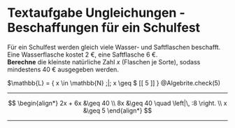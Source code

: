 <!--
version:  0.0.1

language: de

@style
input {
    text-align: center;
}

.flex-container {
    display: flex;
    flex-wrap: wrap;
    align-items: stretch;
    gap: 20px;
}

.flex-child {
    flex: 1;
    min-width: 350px;
    margin-right: 20px;
}

@media (max-width: 400px) {
    .flex-child {
        flex: 100%;
        margin-right: 0;
    }
}
@end

formula: \carry   \textcolor{red}{\scriptsize #1}
formula: \digit   \rlap{\carry{#1}}\phantom{#2}#2
formula: \permil  \text{‰}


import: https://raw.githubusercontent.com/LiaTemplates/Tikz-Jax/main/README.md

script: https://cdn.jsdelivr.net/gh/LiaTemplates/Tikz-Jax@main/dist/index.js

import: https://raw.githubusercontent.com/liaTemplates/algebrite/master/README.md

import: https://raw.githubusercontent.com/LiaTemplates/GGBScript/refs/heads/main/README.md




tags: Ungleichungen, Sachaufgabe, sehr leicht, niedrig, Berechnen

comment: Löse eine Sachaufgabe zu Beschaffungen für ein Schulfest mithilfe von Ungleichungen.

author: Martin Lommatzsch

-->




# Textaufgabe Ungleichungen - Beschaffungen für ein Schulfest


Für ein Schulfest werden gleich viele Wasser- und Saftflaschen beschafft. Eine Wasserflasche kostet 2 €, eine Saftflasche 6 €.  
**Berechne** die kleinste natürliche Zahl $x$ (Flaschen je Sorte), sodass mindestens 40 € ausgegeben werden.

<!-- data-solution-button="5"-->
$\mathbb{L} = \{ x \in \mathbb{N} \;|\; x \geq $ [[ 5 ]] $\}$
@Algebrite.check(5)
******************
$$
\begin{align*}
2x + 6x &\geq 40 \\
8x &\geq 40 \quad \left|\, :8 \right. \\
x &\geq 5
\end{align*}
$$
******************

